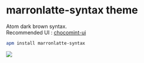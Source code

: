 # marronlatte-syntax theme

Atom dark brown syntax.  
Recommended UI : [chocomint-ui](https://atom.io/packages/chocomint-ui)

```bash
apm install marronlatte-syntax
```

![](https://raw.githubusercontent.com/qrbys/atom-theme-marronlatte/master/ScreenShot.png)
